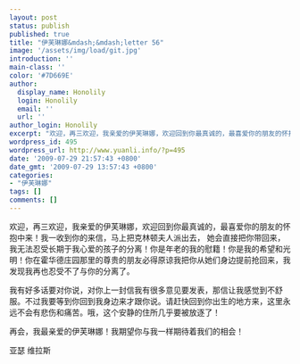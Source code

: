 ```yaml
---
layout: post
status: publish
published: true
title: "伊芙琳娜&mdash;&mdash;letter 56"
image: '/assets/img/load/git.jpg'
introduction: ''
main-class: ''
color: '#7D669E'
author:
  display_name: Honolily
  login: Honolily
  email: ''
  url: ''
author_login: Honolily
excerpt: "欢迎，再三欢迎，我亲爱的伊芙琳娜，欢迎回到你最真诚的，最喜爱你的朋友的怀抱中来！我一收到你的来信，马上把克林顿夫人派出去， 她会直接把你带回来，我无法忍受长期于我心爱的孩子的分离！你是年老的我的慰籍！你是我的希望和光明！你在霍华德庄园那里的尊贵的朋友必得原谅我把你从她们身边提前抢回来，我发现我再也忍受不了与你的分离了。"
wordpress_id: 495
wordpress_url: http://www.yuanli.info/?p=495
date: '2009-07-29 21:57:43 +0800'
date_gmt: '2009-07-29 13:57:43 +0800'
categories:
- "伊芙琳娜"
tags: []
comments: []
---
```

<p>欢迎，再三欢迎，我亲爱的伊芙琳娜，欢迎回到你最真诚的，最喜爱你的朋友的怀抱中来！我一收到你的来信，马上把克林顿夫人派出去， 她会直接把你带回来，我无法忍受长期于我心爱的孩子的分离！你是年老的我的慰籍！你是我的希望和光明！你在霍华德庄园那里的尊贵的朋友必得原谅我把你从她们身边提前抢回来，我发现我再也忍受不了与你的分离了。<a id="more"></a><a id="more-495"></a></p>
<p>我有好多话要对你说，对你上一封信我有很多意见要发表，那信让我感觉到不舒服。不过我要等到你回到我身边来才跟你说。请赶快回到你出生的地方来，这里永远不会有悲伤和痛苦。哦，这个安静的住所几乎要被放逐了！</p>
<p>再会，我最亲爱的伊芙琳娜！我期望你与我一样期待着我们的相会！</p>
<p>亚瑟 维拉斯</p>
